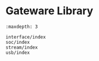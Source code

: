 # Gateware Library


```{toctree}
:maxdepth: 3

interface/index
soc/index
stream/index
usb/index

```
